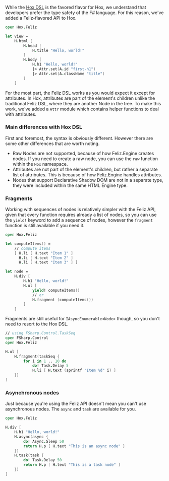 While the [Hox DSL](guides/general-usage.html#hox-dsl) is the favored flavor for Hox, we understand that developers prefer the type safety of the F# language. For this reason, we've added a Feliz-flavored API to Hox.

```fsharp
open Hox.Feliz

let view =
    H.html [
        H.head [
            H.title "Hello, world!"
        ]
        H.body [
            H.h1 "Hello, world!"
            |> Attr.set(A.id "first-h1")
            |> Attr.set(A.className "title")
        ]
    ]
```

For the most part, the Feliz DSL works as you would expect it except for attributes. In Hox, attributes are part of the element's children unlike the traditional Feliz DSL, where they are another Node in the tree. To make this work, we've added a `Attr` module which contains helper functions to deal with attributes.

### Main differences with Hox DSL

First and foremost, the syntax is obviously different. However there are some other differences that are worth noting.

- Raw Nodes are not supported, because of how Feliz.Engine creates nodes. If you need to create a raw node, you can use the `raw` function within the `Hox` namespace.
- Attributes are not part of the element's children, but rather a separate list of attributes. This is because of how Feliz.Engine handles attributes.
- Nodes that support Declarative Shadow DOM are not in a separate type, they were included within the same HTML Engine type.

### Fragments

Working with sequences of nodes is relatively simpler with the Feliz API, given that every function requires already a list of nodes, so you can use the `yield!` keyword to add a sequence of nodes, however the `fragment` function is still available if you need it.

```fsharp
open Hox.Feliz

let computeItems() =
    // compute items
    [ H.li [ H.text "Item 1" ]
      H.li [ H.text "Item 2" ]
      H.li [ H.text "Item 3" ] ]

let node =
    H.div [
        H.h1 "Hello, world!"
        H.ul [
            yield! computeItems()
            // or
            H.fragment (computeItems())
        ]
    ]
```

Fragments are still useful for `IAsyncEnumerable<Node>` though, so you don't need to resort to the Hox DSL.

```fsharp
// using FSharp.Control.TaskSeq
open FSharp.Control
open Hox.Feliz

H.ul [
    H.fragment(taskSeq {
        for i in 1 .. 10 do
            do! Task.Delay 5
            H.li [ H.text (sprintf "Item %d" i) ]
    })
]
```

### Asynchronous nodes

Just because you're using the Feliz API doesn't mean you can't use asynchronous nodes. The `async` and `task` are available for you.

```fsharp
open Hox.Feliz

H.div [
    H.h1 "Hello, world!"
    H.async(async {
        do! Async.Sleep 50
        return H.p [ H.text "This is an async node" ]
    })
    H.task(task {
        do! Task.Delay 50
        return H.p [ H.text "This is a task node" ]
    })
]
```
